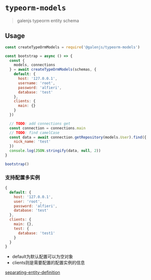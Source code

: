 # `typeorm-models`

> galenjs typeorm entity schema

## Usage

```javascript
const createTypeOrmModels = require('@galenjs/typeorm-models')

const bootstrap = async () => {
  const {
    models, connections
  } = await createTypeOrmModels(schemas, {
    default: {
      host: '127.0.0.1',
      username: 'root',
      password: 'alfieri',
      database: 'test'
    },
    clients: {
      main: {}
    }
  })

  // TODO: add connections get
  const connection = connections.main
  // TODO: find camelCase
  const data = await connection.getRepository(models.User).find({
    nick_name: 'test'
  })
  console.log(JSON.stringify(data, null, 2))
}

bootstrap()

```

### 支持配置多实例

```js
{
  default: {
    host: '127.0.0.1',
    user: 'root',
    password: 'alfieri',
    database: 'test'
  },
  clients: {
    main: {},
    test: {
      database: 'test1'
    }
  }
}
```

* default为默认配置可以为空对象
* clients则是需要配置的配置实例的信息

[separating-entity-definition](https://typeorm.io/#/separating-entity-definition)
